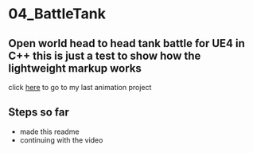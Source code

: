 # 04_BattleTank
Open world head to head tank battle for UE4 in C++
this is just a test to show how the lightweight markup works
---
click [here](http://filezero.org) to go to my last animation project

## Steps so far
* made this readme
* continuing with the video
